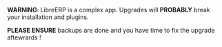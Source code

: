 **WARNING**: LibreERP is a complex app. Upgrades will **PROBABLY** break your installation and plugins.

**PLEASE ENSURE** backups are done and you have time to fix the upgrade aftewrards !
